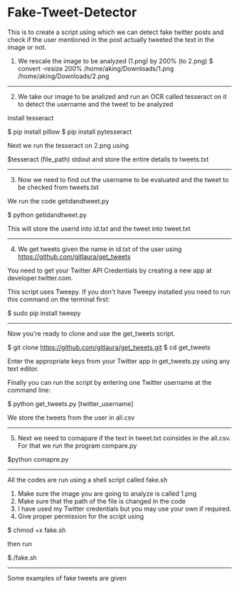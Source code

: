 # Fake-Tweet-Detector
This is to create a script using which we can detect fake twitter posts and check if the user mentioned in the post actually tweeted the text in the image or not.



1. We rescale the image to be analyzed (1.png) by 200% (to 2.png)
$ convert -resize 200% /home/aking/Downloads/1.png /home/aking/Downloads/2.png

-------------------------------------------------------------------------------------
2. We take our image to be analized and run an OCR called tesseract on it to detect the username and the tweet to be analyzed

install tesseract

$ pip install pillow 
$ pip install pytesseract

Next we run the tesseract on 2.png using 

$tesseract (file_path) stdout 
and store the entire details to tweets.txt

----------------------------------
3. Now we need to find out the username to be evaluated and the tweet to be checked from tweets.txt 

We run the code getidandtweet.py 

$ python getidandtweet.py 

This will store the userid into id.txt and the tweet into tweet.txt


 ----------------------------------
4. We get tweets given the name in id.txt of the user using https://github.com/gitlaura/get_tweets

You need to get your Twitter API Credentials by creating a new app at developer.twitter.com.

This script uses Tweepy. If you don't have Tweepy installed you need to run this command on the terminal first:

$ sudo pip install tweepy

-----------------


Now you're ready to clone and use the get_tweets script.

$ git clone https://github.com/gitlaura/get_tweets.git
$ cd get_tweets

Enter the appropriate keys from your Twitter app in get_tweets.py using any text editor.

Finally you can run the script by entering one Twitter username at the command line:

$ python get_tweets.py [twitter_username]

We store the tweets from the user in all.csv


---------------------------------------------------------

5. Next we need to comapare if the text in tweet.txt coinsides in the all.csv. For that we run the program compare.py

$python comapre.py

-------------------------------------------------------------

All the codes are run using a shell script called fake.sh 
1. Make sure the image you are going to analyze is called 1.png 
2. Make sure that the path of the file is changed in the code 
3. I have used my Twitter credentials but you may use your own if required.
4. Give proper permission for the script using 

$ chmod +x fake.sh 

then run 

$./fake.sh

--------------------

Some examples of fake tweets are given 



